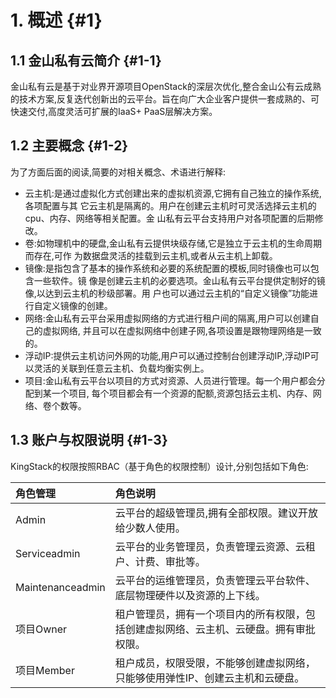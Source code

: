 # 1. 概述 {#1}

## 1.1 金山私有云简介 {#1-1}

金山私有云是基于对业界开源项目OpenStack的深层次优化,整合金山公有云成熟的技术方案,反复迭代创新出的云平台。旨在向广大企业客户提供一套成熟的、可快速交付,高度灵活可扩展的IaaS+ PaaS层解决方案。

## 1.2 主要概念 {#1-2}

为了方面后面的阅读,简要的对相关概念、术语进行解释:

* 云主机:是通过虚拟化方式创建出来的虚拟机资源,它拥有自己独立的操作系统,各项配置与其
  它云主机是隔离的。用户在创建云主机时可灵活选择云主机的cpu、内存、网络等相关配置。金
  山私有云平台支持用户对各项配置的后期修改。
* 卷:如物理机中的硬盘,金山私有云提供块级存储,它是独立于云主机的生命周期而存在,可作
  为数据盘灵活的挂载到云主机,或者从云主机上卸载。
* 镜像:是指包含了基本的操作系统和必要的系统配置的模板,同时镜像也可以包含一些软件。镜
  像是创建云主机的必要选项。金山私有云平台提供定制好的镜像,以达到云主机的秒级部署。用
  户也可以通过云主机的“自定义镜像”功能进行自定义镜像的创建。
* 网络:金山私有云平台采用虚拟网络的方式进行租户间的隔离,用户可以创建自己的虚拟网络,
  并且可以在虚拟网络中创建子网,各项设置是跟物理网络是一致的。
* 浮动IP:提供云主机访问外网的功能,用户可以通过控制台创建浮动IP,浮动IP可以灵活的关联到任意云主机、负载均衡实例上。
* 项目:金山私有云平台以项目的方式对资源、人员进行管理。每一个用户都会分配到某一个项目,
  每个项目都会有一个资源的配额,资源包括云主机、内存、网络、卷个数等。

## 1.3 账户与权限说明 {#1-3}

KingStack的权限按照RBAC（基于角色的权限控制）设计,分别包括如下角色:

| 角色管理 | 角色说明 |
| :--- | :--- |
| Admin | 云平台的超级管理员,拥有全部权限。建议开放给少数人使用。 |
| Serviceadmin | 云平台的业务管理员，负责管理云资源、云租户、计费、审批等。 |
| Maintenanceadmin | 云平台的运维管理员，负责管理云平台软件、底层物理硬件以及资源的上下线。 |
| 项目Owner | 租户管理员，拥有一个项目内的所有权限，包括创建虚拟网络、云主机、云硬盘。拥有审批权限。 |
| 项目Member | 租户成员，权限受限，不能够创建虚拟网络，只能够使用弹性IP、创建云主机和云硬盘。 |



